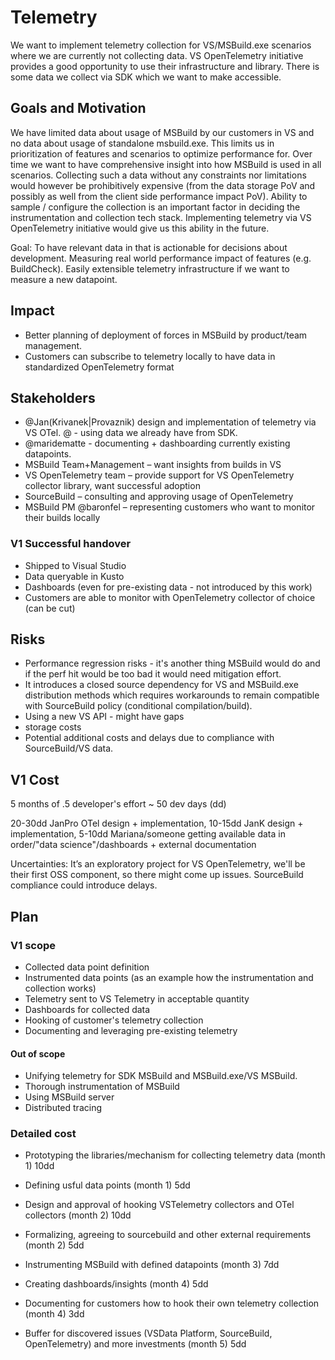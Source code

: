 # Telemetry 

We want to implement telemetry collection for VS/MSBuild.exe scenarios where we are currently not collecting data. VS OpenTelemetry initiative provides a good opportunity to use their infrastructure and library. 
There is some data we collect via SDK which we want to make accessible.

## Goals and Motivation 

We have limited data about usage of MSBuild by our customers in VS and no data about usage of standalone msbuild.exe.
This limits us in prioritization of features and scenarios to optimize performance for. 
Over time we want to have comprehensive insight into how MSBuild is used in all scenarios. Collecting such a data without any constraints nor limitations would however be prohibitively expensive (from the data storage PoV and possibly as well from the client side performance impact PoV). Ability to sample / configure the collection is an important factor in deciding the instrumentation and collection tech stack. Implementing telemetry via VS OpenTelemetry initiative would give us this ability in the future.

Goal: To have relevant data in that is actionable for decisions about development. Measuring real world performance impact of features (e.g. BuildCheck). Easily extensible telemetry infrastructure if we want to measure a new datapoint.

## Impact 
- Better planning of deployment of forces in MSBuild by product/team management.
- Customers can subscribe to telemetry locally to have data in standardized OpenTelemetry format

## Stakeholders 
- @Jan(Krivanek|Provaznik) design and implementation of telemetry via VS OTel. @ - using data we already have from SDK.
- @maridematte - documenting + dashboarding currently existing datapoints.
- MSBuild Team+Management – want insights from builds in VS
- VS OpenTelemetry team – provide support for VS OpenTelemetry collector library, want successful adoption 
- SourceBuild – consulting and approving usage of OpenTelemetry 
- MSBuild PM @baronfel – representing customers who want to monitor their builds locally

### V1 Successful handover
- Shipped to Visual Studio
- Data queryable in Kusto
- Dashboards (even for pre-existing data - not introduced by this work)
- Customers are able to monitor with OpenTelemetry collector of choice (can be cut)

## Risks 
- Performance regression risks - it's another thing MSBuild would do and if the perf hit would be too bad it would need mitigation effort.
- It introduces a closed source dependency for VS and MSBuild.exe distribution methods which requires workarounds to remain compatible with SourceBuild policy (conditional compilation/build). 
- Using a new VS API - might have gaps
- storage costs 
- Potential additional costs and delays due to compliance with SourceBuild/VS data.

## V1 Cost 
5 months of .5 developer's effort ~ 50 dev days (dd)

20-30dd JanPro OTel design + implementation, 10-15dd JanK design + implementation, 5-10dd Mariana/someone getting available data in order/"data science"/dashboards + external documentation

Uncertainties:
It’s an exploratory project for VS OpenTelemetry, we'll be their first OSS component, so there might come up issues. SourceBuild compliance could introduce delays.

## Plan 
### V1 scope
- Collected data point definition
- Instrumented data points (as an example how the instrumentation and collection works)
- Telemetry sent to VS Telemetry in acceptable quantity
- Dashboards for collected data
- Hooking of customer's telemetry collection
- Documenting and leveraging pre-existing telemetry

#### Out of scope
- Unifying telemetry for SDK MSBuild and MSBuild.exe/VS MSBuild.
- Thorough instrumentation of MSBuild
- Using MSBuild server
- Distributed tracing

### Detailed cost
- Prototyping the libraries/mechanism for collecting telemetry data (month 1) 10dd

- Defining usful data points (month 1) 5dd

- Design and approval of hooking VSTelemetry collectors and OTel collectors  (month 2) 10dd

- Formalizing, agreeing to sourcebuild and other external requirements (month 2) 5dd

- Instrumenting MSBuild with defined datapoints (month 3) 7dd

- Creating dashboards/insights (month 4) 5dd

- Documenting for customers how to hook their own telemetry collection (month 4) 3dd

- Buffer for discovered issues (VSData Platform, SourceBuild, OpenTelemetry) and more investments (month 5) 5dd
